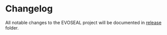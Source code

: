 # Changelog

All notable changes to the EVOSEAL project will be documented in [release](./releases) folder.
